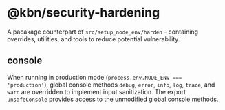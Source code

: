 # @kbn/security-hardening

A pacakage counterpart of `src/setup_node_env/harden` - containing overrides, utilities, and tools to reduce potential vulnerability.

## console

When running in production mode (`process.env.NODE_ENV === 'production'`), global console methods `debug`, `error`, `info`, `log`, `trace`, and `warn` are overridden to implement input sanitization. The export `unsafeConsole` provides access to the unmodified global console methods.